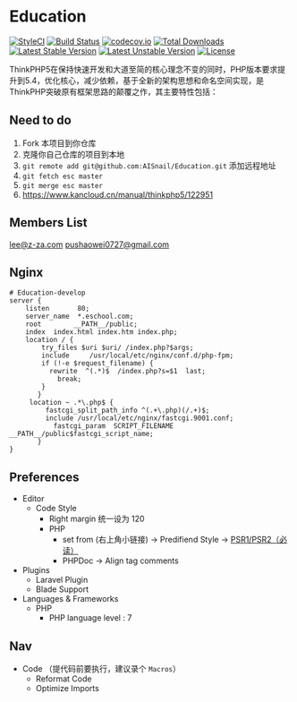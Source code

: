 Education
===============

[![StyleCI](https://styleci.io/repos/48530411/shield?style=flat&branch=master)](https://styleci.io/repos/48530411)
[![Build Status](https://travis-ci.org/top-think/framework.svg?branch=master)](https://travis-ci.org/top-think/framework)
[![codecov.io](http://codecov.io/github/top-think/framework/coverage.svg?branch=master)](http://codecov.io/github/github/top-think/framework?branch=master)
[![Total Downloads](https://poser.pugx.org/topthink/framework/downloads)](https://packagist.org/packages/topthink/framework)
[![Latest Stable Version](https://poser.pugx.org/topthink/framework/v/stable)](https://packagist.org/packages/topthink/framework)
[![Latest Unstable Version](https://poser.pugx.org/topthink/framework/v/unstable)](https://packagist.org/packages/topthink/framework)
[![License](https://poser.pugx.org/topthink/framework/license)](https://packagist.org/packages/topthink/framework)

ThinkPHP5在保持快速开发和大道至简的核心理念不变的同时，PHP版本要求提升到5.4，优化核心，减少依赖，基于全新的架构思想和命名空间实现，是ThinkPHP突破原有框架思路的颠覆之作，其主要特性包括：

## Need to do
1. Fork 本项目到你仓库
2. 克隆你自己仓库的项目到本地
3. `git remote add git@github.com:AISnail/Education.git` 添加远程地址
4. `git fetch esc master`
5. `git merge esc master`
6. https://www.kancloud.cn/manual/thinkphp5/122951

## Members List
lee@z-za.com
pushaowei0727@gmail.com

## Nginx
```
# Education-develop
server {
    listen       80;
    server_name  *.eschool.com;
    root        __PATH__/public;
    index  index.html index.htm index.php;
    location / {
        try_files $uri $uri/ /index.php?$args;
       	include     /usr/local/etc/nginx/conf.d/php-fpm;
        if (!-e $request_filename) {
          rewrite  ^(.*)$  /index.php?s=$1  last;
            break;
        }
       }
     location ~ .*\.php$ {
         fastcgi_split_path_info ^(.+\.php)(/.+)$;
         include /usr/local/etc/nginx/fastcgi.9001.conf;
    	   fastcgi_param  SCRIPT_FILENAME	__PATH__/public$fastcgi_script_name;
       }
}
```

## Preferences

* Editor
	- Code Style
		- Right margin 统一设为 120
		- PHP
			- set from (右上角小链接) -> Predifiend Style -> [PSR1/PSR2（必读）](http://www.php-fig.org/psr/psr-2/)
			- PHPDoc -> Align tag comments
* Plugins
	- Laravel Plugin
	- Blade Support
* Languages & Frameworks
	- PHP
		- PHP language level : 7

## Nav

- Code （提代码前要执行，建议录个 `Macros`）
	- Reformat Code
	- Optimize Imports